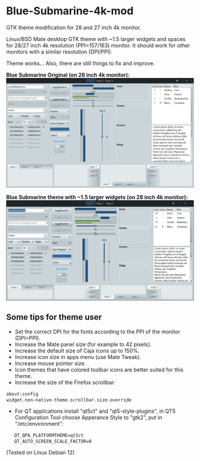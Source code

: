 # Blue-Submarine-4k-mod
GTK theme modification for 28 and 27 inch 4k monitor.

Linux/BSD Mate desktop GTK theme with ~1.5 larger widgets and spaces for 28/27 inch 4k resolution (PPI=157/163) monitor. It should work for other monitors with a similar resolution (DPI/PPI).

Theme works... Also, there are still things to fix and improve.

**Blue Submarine Original (on 28 inch 4k monitor):**
![Blue Submarine Original theme](Blue-Submarine-original.png)

**Blue Submarine theme with ~1.5 larger widgets (on 28 inch 4k monitor):**
![Blue Submarine theme with ~1.5 larger widgets](Blue-Submarine-@1,5.png)

## Some tips for theme user

- Set the correct DPI for the fonts according to the PPI of the monitor (DPI=PPI).
- Increase the Mate panel size (for example to 42 pixels).
- Increase the default size of Caja icons up to 150%.
- Increase icon size in apps menu (use Mate Tweak).
- Increase mouse pointer size.
- Icon themes that have colored toolbar icons are better suited for this theme.
- Increase the size of the Firefox scrollbar:
```
about:config
widget.non-native-theme.scrollbar.size.override
```
- For QT applications install "qt5ct" and "qt5-style-plugins", in QT5 Configuration Tool choose Apperance Style to "gtk2", put in "/etc/environment":
```
   QT_QPA_PLATFORMTHEME=qt5ct
   QT_AUTO_SCREEN_SCALE_FACTOR=0
```
(Tested on Linux Debian 12)
